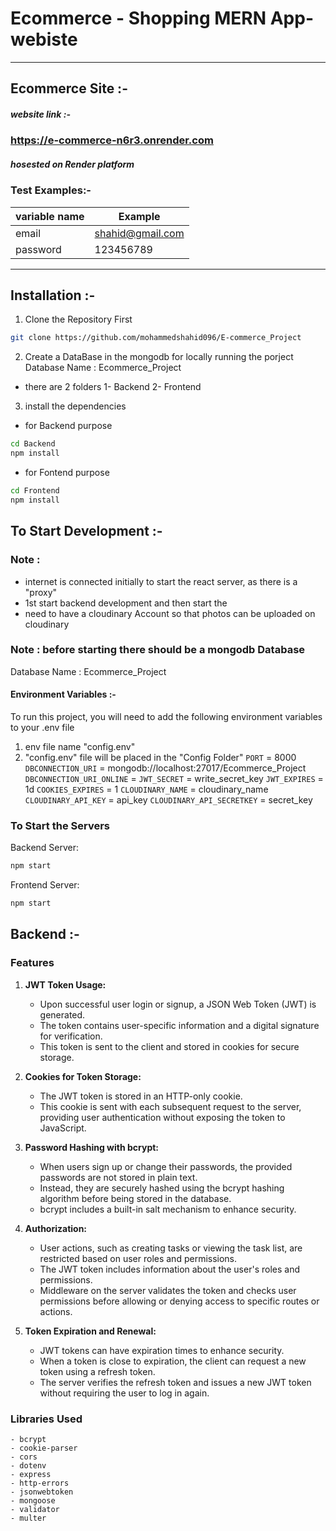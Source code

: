 # Ecommerce - Shopping MERN App-webiste
---
## Ecommerce Site :-
##### website link :-
### https://e-commerce-n6r3.onrender.com
##### hosested on Render platform

### Test Examples:-
| variable name | Example |
| ------ | ------ |
| email | shahid@gmail.com |
| password | 123456789 |


---

## Installation :-


1. Clone the Repository First

```sh
git clone https://github.com/mohammedshahid096/E-commerce_Project
```

2. Create a DataBase in the mongodb for locally running the porject 
Database Name : Ecommerce_Project

- there are 2 folders
1- Backend
2- Frontend

3. install the dependencies
- for Backend purpose
```sh
cd Backend
npm install 
```
- for Fontend purpose
```sh
cd Frontend
npm install 
```
## To Start Development :-
### Note : 
- internet is connected initially to start the react server, as there is a "proxy"
- 1st start backend development and then start the 
- need to have a cloudinary Account so that photos can be uploaded on cloudinary 
### Note : before starting  there should be a mongodb Database 
Database Name : Ecommerce_Project

#### Environment Variables :-

To run this project, you will need to add the following environment variables to your .env file
1. env file name "config.env"
2. "config.env" file will be placed in the "Config Folder"
`PORT` = 8000
`DBCONNECTION_URI` = mongodb://localhost:27017/Ecommerce_Project
`DBCONNECTION_URI_ONLINE` = 
`JWT_SECRET` = write_secret_key
`JWT_EXPIRES` = 1d
`COOKIES_EXPIRES` = 1
`CLOUDINARY_NAME` = cloudinary_name
`CLOUDINARY_API_KEY` = api_key
`CLOUDINARY_API_SECRETKEY` = secret_key

### To Start the Servers
Backend Server:
```sh
npm start
```

Frontend Server:

```sh
npm start
```

## Backend :-
### Features

1. **JWT Token Usage:**
   - Upon successful user login or signup, a JSON Web Token (JWT) is generated.
   - The token contains user-specific information and a digital signature for verification.
   - This token is sent to the client and stored in cookies for secure storage.

2. **Cookies for Token Storage:**
   - The JWT token is stored in an HTTP-only cookie.
   - This cookie is sent with each subsequent request to the server, providing user authentication without exposing the token to JavaScript.

3. **Password Hashing with bcrypt:**
   - When users sign up or change their passwords, the provided passwords are not stored in plain text.
   - Instead, they are securely hashed using the bcrypt hashing algorithm before being stored in the database.
   - bcrypt includes a built-in salt mechanism to enhance security.

4. **Authorization:**
   - User actions, such as creating tasks or viewing the task list, are restricted based on user roles and permissions.
   - The JWT token includes information about the user's roles and permissions.
   - Middleware on the server validates the token and checks user permissions before allowing or denying access to specific routes or actions.

5. **Token Expiration and Renewal:**
   - JWT tokens can have expiration times to enhance security.
   - When a token is close to expiration, the client can request a new token using a refresh token.
   - The server verifies the refresh token and issues a new JWT token without requiring the user to log in again.
  


### Libraries Used
    - bcrypt
    - cookie-parser
    - cors
    - dotenv
    - express
    - http-errors
    - jsonwebtoken
    - mongoose
    - validator
    - multer
    





